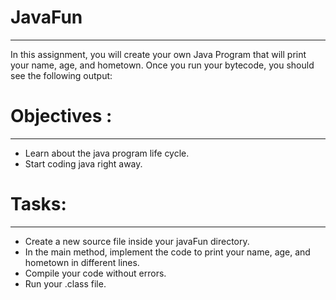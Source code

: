 # JavaFun
<hr> 
<p>In this assignment, you will create your own Java Program that will print your name, age, and hometown. 
Once you run your bytecode, you should see the following output:</p>

# Objectives :
<hr>
<ul>
    <li>Learn about the java program life cycle.</li>
    <li>Start coding java right away.</li>
</ul>

# Tasks:
<hr>
<ul>
    <li>Create a new source file inside your javaFun directory.</li>
    <li>In the main method, implement the code to print your name, age, and hometown in different lines.</li>
    <li>Compile your code without errors.</li>
    <li>Run your .class file.</li>
</ul>